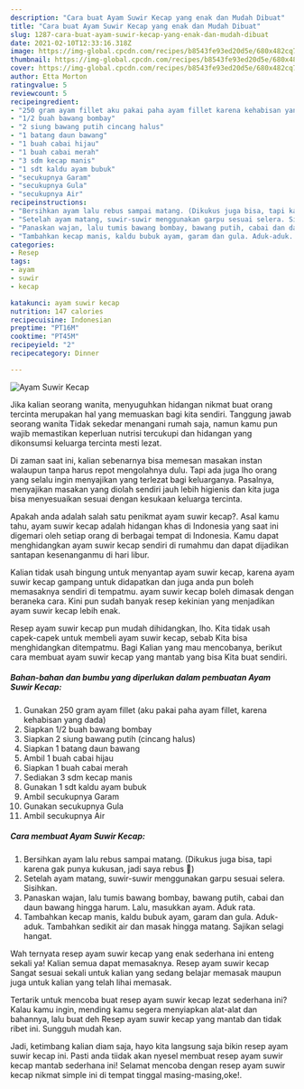 ```yaml
---
description: "Cara buat Ayam Suwir Kecap yang enak dan Mudah Dibuat"
title: "Cara buat Ayam Suwir Kecap yang enak dan Mudah Dibuat"
slug: 1287-cara-buat-ayam-suwir-kecap-yang-enak-dan-mudah-dibuat
date: 2021-02-10T12:33:16.318Z
image: https://img-global.cpcdn.com/recipes/b8543fe93ed20d5e/680x482cq70/ayam-suwir-kecap-foto-resep-utama.jpg
thumbnail: https://img-global.cpcdn.com/recipes/b8543fe93ed20d5e/680x482cq70/ayam-suwir-kecap-foto-resep-utama.jpg
cover: https://img-global.cpcdn.com/recipes/b8543fe93ed20d5e/680x482cq70/ayam-suwir-kecap-foto-resep-utama.jpg
author: Etta Morton
ratingvalue: 5
reviewcount: 5
recipeingredient:
- "250 gram ayam fillet aku pakai paha ayam fillet karena kehabisan yang dada"
- "1/2 buah bawang bombay"
- "2 siung bawang putih cincang halus"
- "1 batang daun bawang"
- "1 buah cabai hijau"
- "1 buah cabai merah"
- "3 sdm kecap manis"
- "1 sdt kaldu ayam bubuk"
- "secukupnya Garam"
- "secukupnya Gula"
- "secukupnya Air"
recipeinstructions:
- "Bersihkan ayam lalu rebus sampai matang. (Dikukus juga bisa, tapi karena gak punya kukusan, jadi saya rebus 😬)"
- "Setelah ayam matang, suwir-suwir menggunakan garpu sesuai selera. Sisihkan."
- "Panaskan wajan, lalu tumis bawang bombay, bawang putih, cabai dan daun bawang hingga harum. Lalu, masukkan ayam. Aduk rata."
- "Tambahkan kecap manis, kaldu bubuk ayam, garam dan gula. Aduk-aduk. Tambahkan sedikit air dan masak hingga matang. Sajikan selagi hangat."
categories:
- Resep
tags:
- ayam
- suwir
- kecap

katakunci: ayam suwir kecap 
nutrition: 147 calories
recipecuisine: Indonesian
preptime: "PT16M"
cooktime: "PT45M"
recipeyield: "2"
recipecategory: Dinner

---
```



![Ayam Suwir Kecap](https://img-global.cpcdn.com/recipes/b8543fe93ed20d5e/680x482cq70/ayam-suwir-kecap-foto-resep-utama.jpg)

Jika kalian seorang wanita, menyuguhkan hidangan nikmat buat orang tercinta merupakan hal yang memuaskan bagi kita sendiri. Tanggung jawab seorang  wanita Tidak sekedar menangani rumah saja, namun kamu pun wajib memastikan keperluan nutrisi tercukupi dan hidangan yang dikonsumsi keluarga tercinta mesti lezat.

Di zaman  saat ini, kalian sebenarnya bisa memesan masakan instan walaupun tanpa harus repot mengolahnya dulu. Tapi ada juga lho orang yang selalu ingin menyajikan yang terlezat bagi keluarganya. Pasalnya, menyajikan masakan yang diolah sendiri jauh lebih higienis dan kita juga bisa menyesuaikan sesuai dengan kesukaan keluarga tercinta. 



Apakah anda adalah salah satu penikmat ayam suwir kecap?. Asal kamu tahu, ayam suwir kecap adalah hidangan khas di Indonesia yang saat ini digemari oleh setiap orang di berbagai tempat di Indonesia. Kamu dapat menghidangkan ayam suwir kecap sendiri di rumahmu dan dapat dijadikan santapan kesenanganmu di hari libur.

Kalian tidak usah bingung untuk menyantap ayam suwir kecap, karena ayam suwir kecap gampang untuk didapatkan dan juga anda pun boleh memasaknya sendiri di tempatmu. ayam suwir kecap boleh dimasak dengan beraneka cara. Kini pun sudah banyak resep kekinian yang menjadikan ayam suwir kecap lebih enak.

Resep ayam suwir kecap pun mudah dihidangkan, lho. Kita tidak usah capek-capek untuk membeli ayam suwir kecap, sebab Kita bisa menghidangkan ditempatmu. Bagi Kalian yang mau mencobanya, berikut cara membuat ayam suwir kecap yang mantab yang bisa Kita buat sendiri.

<!--inarticleads1-->

##### Bahan-bahan dan bumbu yang diperlukan dalam pembuatan Ayam Suwir Kecap:

1. Gunakan 250 gram ayam fillet (aku pakai paha ayam fillet, karena kehabisan yang dada)
1. Siapkan 1/2 buah bawang bombay
1. Siapkan 2 siung bawang putih (cincang halus)
1. Siapkan 1 batang daun bawang
1. Ambil 1 buah cabai hijau
1. Siapkan 1 buah cabai merah
1. Sediakan 3 sdm kecap manis
1. Gunakan 1 sdt kaldu ayam bubuk
1. Ambil secukupnya Garam
1. Gunakan secukupnya Gula
1. Ambil secukupnya Air




<!--inarticleads2-->

##### Cara membuat Ayam Suwir Kecap:

1. Bersihkan ayam lalu rebus sampai matang. (Dikukus juga bisa, tapi karena gak punya kukusan, jadi saya rebus 😬)
1. Setelah ayam matang, suwir-suwir menggunakan garpu sesuai selera. Sisihkan.
1. Panaskan wajan, lalu tumis bawang bombay, bawang putih, cabai dan daun bawang hingga harum. Lalu, masukkan ayam. Aduk rata.
1. Tambahkan kecap manis, kaldu bubuk ayam, garam dan gula. Aduk-aduk. Tambahkan sedikit air dan masak hingga matang. Sajikan selagi hangat.




Wah ternyata resep ayam suwir kecap yang enak sederhana ini enteng sekali ya! Kalian semua dapat memasaknya. Resep ayam suwir kecap Sangat sesuai sekali untuk kalian yang sedang belajar memasak maupun juga untuk kalian yang telah lihai memasak.

Tertarik untuk mencoba buat resep ayam suwir kecap lezat sederhana ini? Kalau kamu ingin, mending kamu segera menyiapkan alat-alat dan bahannya, lalu buat deh Resep ayam suwir kecap yang mantab dan tidak ribet ini. Sungguh mudah kan. 

Jadi, ketimbang kalian diam saja, hayo kita langsung saja bikin resep ayam suwir kecap ini. Pasti anda tiidak akan nyesel membuat resep ayam suwir kecap mantab sederhana ini! Selamat mencoba dengan resep ayam suwir kecap nikmat simple ini di tempat tinggal masing-masing,oke!.


